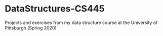 # DataStructures-CS445
Projects and exercises from my data structure course at the University of Pittsburgh (Spring 2020)
